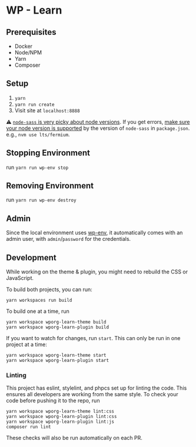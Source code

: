 # WP - Learn

## Prerequisites
- Docker
- Node/NPM
- Yarn
- Composer

## Setup
1. `yarn`
2. `yarn run create`
3. Visit site at `localhost:8888`

⚠️ [`node-sass` is very picky about node versions](https://www.npmjs.com/package/node-sass). If you get errors, [make sure your node version is supported](https://stackoverflow.com/questions/60394291/error-node-modules-node-sass-command-failed) by the version of `node-sass` in `package.json`. e.g., `nvm use lts/fermium`.


## Stopping Environment
run `yarn run wp-env stop`

## Removing Environment
run `yarn run wp-env destroy`

## Admin

Since the local environment uses [wp-env](https://developer.wordpress.org/block-editor/reference-guides/packages/packages-env/), it automatically comes with an admin user, with `admin`/`password` for the credentials.

## Development

While working on the theme & plugin, you might need to rebuild the CSS or JavaScript.

To build both projects, you can run:

	yarn workspaces run build

To build one at a time, run

	yarn workspace wporg-learn-theme build
	yarn workspace wporg-learn-plugin build

If you want to watch for changes, run `start`. This can only be run in one project at a time:

	yarn workspace wporg-learn-theme start
	yarn workspace wporg-learn-plugin start

### Linting

This project has eslint, stylelint, and phpcs set up for linting the code. This ensures all developers are working from the same style. To check your code before pushing it to the repo, run

	yarn workspace wporg-learn-theme lint:css
	yarn workspace wporg-learn-plugin lint:css
	yarn workspace wporg-learn-plugin lint:js
	composer run lint

These checks will also be run automatically on each PR.
